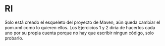 # RI

Solo está creado el esqueleto del proyecto de Maven, aún queda cambiar el pom.xml como lo quieren ellos.
Los Ejercicios 1 y 2 diría de hacerlos cada uno por su propia cuenta porque no hay que escribir ningun código, solo probarlo.
